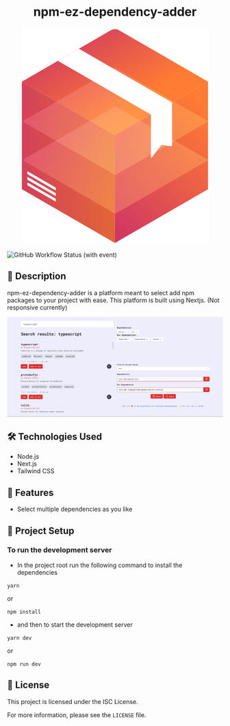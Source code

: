 <h1 align="center"> npm-ez-dependency-adder </h1>

<p align="center">
    <img src="./packages/web/public/logo.svg" />
</p>

![GitHub Workflow Status (with event)](https://img.shields.io/github/actions/workflow/status/chirag3003/npm-ez-dependency-adder/build.yaml?style=for-the-badge&logo=github&logoColor=blue)


## 📝 Description

npm-ez-dependency-adder is a platform meant to select add npm packages to your project with ease. This platform is built using Nextjs. (Not responsive currently)


![Screenshot](./packages/web/public/screenshot.png)

## 🛠️ Technologies Used

-   Node.js
-   Next.js
-   Tailwind CSS

## 🚀 Features

-   Select multiple dependencies as you like

## 🎁 Project Setup

### To run the development server

-   In the project root run the following command to install the dependencies

```
yarn
```

or

```
npm install
```

-   and then to start the development server

```
yarn dev
```

or

```
npm run dev
```

## 📝 License

This project is licensed under the ISC License.

For more information, please see the `LICENSE` file.
